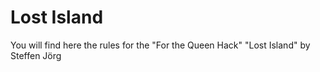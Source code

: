 # Lost Island

You will find here the rules for the "For the Queen Hack" "Lost Island" by Steffen Jörg
